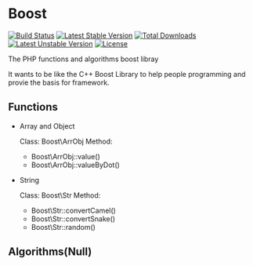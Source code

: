 Boost
=======
[![Build Status](https://travis-ci.org/panlatent/boost.svg)](https://travis-ci.org/panlatent/boost)
[![Latest Stable Version](https://poser.pugx.org/panlatent/boost/v/stable.svg)](https://packagist.org/packages/panlatent/boost) [![Total Downloads](https://poser.pugx.org/panlatent/boost/downloads.svg)](https://packagist.org/packages/panlatent/boost) [![Latest Unstable Version](https://poser.pugx.org/panlatent/boost/v/unstable.svg)](https://packagist.org/packages/panlatent/boost) [![License](https://poser.pugx.org/panlatent/boost/license.svg)](https://packagist.org/packages/panlatent/boost)

The PHP functions and algorithms boost libray

It wants to be like the C++ Boost Library to help people programming and provie the basis for framework.

## Functions

+ Array and Object

  Class: Boost\ArrObj
  Method:

    + Boost\ArrObj::value()
    + Boost\ArrObj::valueByDot()

+ String

  Class: Boost\Str
  Method:

    + Boost\Str::convertCamel()
    + Boost\Str::convertSnake()
    + Boost\Str::random()

## Algorithms(Null)